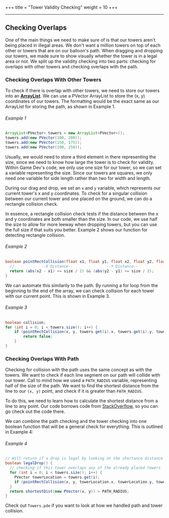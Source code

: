 +++
title = "Tower Validity Checking"
weight = 10
+++

---
## Checking Overlaps

One of the main things we need to make sure of is that our towers aren't being placed in illegal areas. We don't want a million towers on top of each other or towers that are on our balloon's path. When dragging and dropping our towers, we made sure to show visually whether the tower is in a legal area or not. We split up the validity checking into two parts: checking for overlaps with other towers and checking overlaps with the path.

### Checking Overlaps With Other Towers

To check if there is overlap with other towers, we need to store our towers into an **[ArrayList](https://learning.mcpt.ca/game-dev/part-i/pathforballoons/#arraylists)**. We can use a PVector ArrayList to store the (x, y) coordinates of our towers. The formatting would be the exact same as our ArrayList for storing the path, as shown in Example 1. 

###### Example 1
```Java
ArrayList<PVector> towers = new ArrayList<PVector>();
towers.add(new PVector(100, 200));
towers.add(new PVector(150, 175));
towers.add(new PVector(200, 250));
```

Usually, we would need to store a third element in there representing the size, since we need to know how large the tower is to check for validity. Within Game Dev's code, we only use one size for our tower, so we can set a variable representing the size. Since our towers are squares, we only need one variable for side length rather than two for width and length. 

During our drag and drop, we set an `x` and `y` variable, which represents our current tower's x and y coordinates. To check for a singular collision between our current tower and one placed on the ground, we can do a rectangle collision check. 

In essence, a rectangle collision check tests if the distance between the x and y coordinates are both smaller than the size. In our code, we use half the size to allow for more leeway when dropping towers, but you can use the full size if that suits you better. Example 2 shows our function for detecting rectangle collision.

###### Example 2
```Java
boolean pointRectCollision(float x1, float y1, float x2, float y2, float size) {
  //            --X Distance--               --Y Distance--
  return (abs(x2 - x1) <= size / 2) && (abs(y2 - y1) <= size / 2);
}
```

We can automate this similarily to the path. By running a for loop from the beginning to the end of the array, we can check collision for each tower with our current point. This is shown in Example 3.

###### Example 3
```Java
boolean collision;
for (int i = 0; i < towers.size(); i++) {
    if (pointRectCollision(x, y, towers.get(i).x, towers.get(i).y, towerSize)) {
        return false;
    }
}
```

### Checking Overlaps With Path

Checking for collision with the path uses the same concept as with the towers. We want to check if each line segment on our path will collide with our tower. Call to mind how we used a `PATH_RADIUS` variable, representing half of the size of the path. We want to find the shortest distance from the line to our `(x, y)` point, and check if it is greater than `PATH_RADIUS`. 

To do this, we need to learn how to calculate the shortest distance from a line to any point. Our code borrows code from [StackOverflow](https://stackoverflow.com/questions/849211/shortest-distance-between-a-point-and-a-line-segment), so you can go check out the code there. 

We can combine the path checking and the tower checking into one boolean function that will be a general check for everything. This is outlined in Example 4:

###### Example 4
```Java
// Will return if a drop is legal by looking at the shortance distance between the rectangle center and the path.
boolean legalDrop() {
  // checking if this tower overlaps any of the already placed towers
  for (int i = 0; i < towers.size(); i++) {
    PVector towerLocation = towers.get(i);
    if (pointRectCollision(x, y, towerLocation.x, towerLocation.y, towerSize)) return false;
  }
  return shortestDist(new PVector(x, y)) > PATH_RADIUS;
}
```

Check out `Towers.pde` if you want to look at how we handled path and tower collision.




